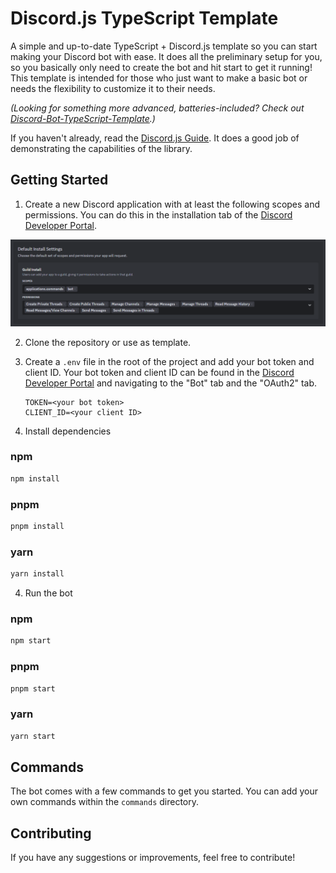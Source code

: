 # Discord.js TypeScript Template

A simple and up-to-date TypeScript + Discord.js template so you can start making your Discord bot with ease. It does all the preliminary setup for you, so you basically only need to create the bot and hit start to get it running! This template is intended for those who just want to make a basic bot or needs the flexibility to customize it to their needs.

*(Looking for something more advanced, batteries-included? Check out [Discord-Bot-TypeScript-Template](https://github.com/KevinNovak/Discord-Bot-TypeScript-Template).)*

If you haven't already, read the [Discord.js Guide](https://discordjs.guide/). It does a good job of demonstrating the capabilities of the library.

## Getting Started

1. Create a new Discord application with at least the following scopes and permissions. You can do this in the installation tab of the [Discord Developer Portal](https://discord.com/developers/applications).

![Default scopes and permissions](./install-settings.png)

2. Clone the repository or use as template.

3. Create a `.env` file in the root of the project and add your bot token and client ID. Your bot token and client ID can be found in the [Discord Developer Portal](https://discord.com/developers/applications) and navigating to the "Bot" tab and the "OAuth2" tab.

    ```env
    TOKEN=<your bot token>
    CLIENT_ID=<your client ID>
    ```

4. Install dependencies

### npm

```sh
npm install
```

### pnpm

```sh
pnpm install
```

### yarn

```sh
yarn install
```

4. Run the bot

### npm

```sh
npm start
```

### pnpm

```sh
pnpm start
```

### yarn

```sh
yarn start
```

## Commands

The bot comes with a few commands to get you started. You can add your own commands within the `commands` directory.

## Contributing

If you have any suggestions or improvements, feel free to contribute!
